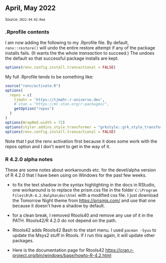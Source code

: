 <!--- Timestamp to trigger book rebuilds: 2025-07-08 11:23:16.935055 --->



## April, May 2022

<small>Source: <code>2022-04-02.Rmd</code></small>


### .Rprofile contents 

I am now adding the following to my .Rprofile file. By default,
`renv::restore()` will undo the entire restore attempt if any of the
package installs fails. (It wants the the whole *transaction* to
succeed.) The undoes the default so that successful package installs are
kept.


``` r
options(renv.config.install.transactional = FALSE)
```

My full .Rprofile tends to be something like:


``` r
source("renv/activate.R")
options(
  repos = c(
    tjmahr = 'https://tjmahr.r-universe.dev',
    # stan = "https://mc-stan.org/r-packages/",
    getOption("repos")
  )
)
options(WrapRmd.width = 72)
options(styler.addins_style_transformer = "grkstyle::grk_style_transformer()")
options(renv.config.install.transactional = FALSE)
```

Note that I put the renv activation first because it does some work with
the repos option and I don't want to get in the way of it.


### R 4.2.0 alpha notes

These are some notes about workarounds etc. for the devel/alpha version
of R 4.2.0 that I have been using on Windows for the past few weeks.

  - to fix the text shadow in the syntax highlighting in the docs in
    RStudio, one workaround is to replace the prism.css file in the
    folder `C:\Program Files\R\R-4.2.0alpha\doc\html` with a modified
    css file. I just download the Tomorrow Night theme from
    <https://prismjs.com/> and use that one because it doesn't have a
    shadow by default.

  - for a clean break, I removed Rtools40 and remove any use of it in
    the PATH. Rtools42/R 4.2.0 do not depend on the path.
    
  - Rtools42 adds Rtools42 Bash to the start menu. I used `pacman -Syuu`
    to update the Msys2 stuff in Rtools. If I run this again, it will update
    other packages.
    
  - Here is the documentation page for Rtools42
    <https://cran.r-project.org/bin/windows/base/howto-R-4.2.html>

